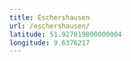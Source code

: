 ```yaml
---
title: Eschershausen
url: /eschershausen/
latitude: 51.927019800000004
longitude: 9.6376217
---
```

